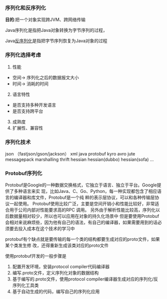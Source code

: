 ### 序列化和反序列化

**目的**:把一个对象实现跨JVM、跨网络传输

Java序列化是指把Java对象转换为字节序列的过程，

Java[反序列化](https://so.csdn.net/so/search?q=反序列化&spm=1001.2101.3001.7020)是指把字节序列恢复为Java对象的过程

### 序列化选择考虑

1. 性能

- 空间-> 序列化之后的数据报文大小
- 时间-> 消耗的时间

2. 语言特性

- 是否支持多种开发语言
- 是否支持跨平台

3. 成熟度
4. 扩展性、兼容性

### 序列化技术

json （fastjson/gson/jackson）
xml
java
protobuf
kyro
avro
jute
messagepack
marshalling
thrift
hessian
hessian(dubbo)
hessian(sofa)
...

### Protobuf序列化

Protobuf是Google的一种数据交换格式，它独立于语言、独立于平台。Google提供了多种语言来实
现，比如Java、C、Go、Python，每一种实现都包含了相应语言的编译器和库文件，Protobuf是一个纯
粹的表示层协议，可以和各种传输层协议一起使用。
Protobuf使用比较广泛，主要是空间开销小和性能比较好，非常适合用于公司内部对性能要求高的RPC
调用。 另外由于解析性能比较高，序列化以后数据量相对较少，所以也可以应用在对象的持久化场景中
但是要使用Protobuf会相对来说麻烦些，因为他有自己的语法，有自己的编译器，如果需要用到的话必
须要去投入成本在这个技术的学习中



protobuf有个缺点就是要传输的每一个类的结构都要生成对应的proto文件，如果某个类发生修
改，还得重新生成该类对应的proto文件

使用protobuf开发的一般步骤是
1. 配置开发环境，安装protocol compiler代码编译器
2. 编写.proto文件，定义序列化对象的数据结构
3. 基于编写的.proto文件，使用protocol compiler编译器生成对应的序列化/反序列化工具类
4. 基于自动生成的代码，编写自己的序列化应用
